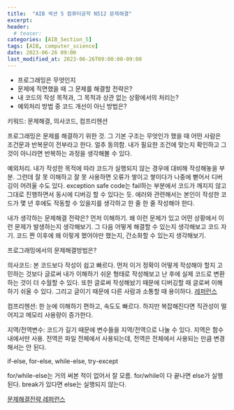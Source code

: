 ```yaml
---
title:  "AIB 섹션 5 컴퓨터공학 N512 문제해결"
excerpt:
header:
  # teaser:
categories: [AIB_Section_5]
tags: [AIB, computer_science]
date: 2023-06-26 09:00
last_modified_at: 2023-06-26T09:00:00-09:00
---
```


- 프로그래밍은 무엇인지
- 문제에 직면했을 때 그 문제를 해결할 전략은?
- 내 코드의 작성 목적과, 그 목적과 상관 없는 상황에서의 처리는?
- 예외처리 방법 중 코드 개선이 아닌 방법은?

키워드: 문제해결, 의사코드, 컴프리헨션

프로그래밍은 문제를 해결하기 위한 것. 그 기본 구조는 무엇인가 했을 때 어떤 사람은 조건문과 반복문이 전부라고 한다. 얼추 동의함. 내가 필요한 조건에 맞는지 확인하고 그것이 아니라면 반복하는 과정을 생각해볼 수 있다.

예외처리. 내가 작성한 목적에 따라 코드가 실행되지 않는 경우에 대비해 작성해놓을 부분. 그런데 잘 못 이해하고 잘 못 사용하면 오류가 쌓이고 쌓이다가 나중에 뻗어서 디버깅이 어려울 수도 있다. exception safe code는 fail하는 부분에서 코드가 깨지지 않고 그대로 진행하면서 동시에 디버깅 할 수 있다는 듯. 에러와 관련해서는 본인이 작성한 코드가 몇 년 후에도 작동할 수 있을지를 생각하고 한 줄 한 줄 작성해야 한다.

내가 생각하는 문제해결 전략은? 먼저 이해하기. 왜 이런 문제가 있고 어떤 상황에서 이런 문제가 발생하는지 생각해보기. 그 다음 어떻게 해결할 수 있는지 생각해보고 코드 자기. 코드 짠 이후에 왜 이렇게 했어야만 했는지, 간소화할 수 있는지 생각해보기.

프로그래밍에서의 문제해결방법은?

의사코드: 본 코드보다 작성이 쉽고 빠르다. 먼저 이거 정확이 어떻게 작성해야 할지 고민하는 것보다 글로써 내가 이해하기 쉬운 형태로 작성해보고 난 후에 실제 코드로 변환하는 것이 더 수월할 수 있다. 또한 글로써 작성해놨기 때문에 디버깅할 때 글로써 이해하기 쉬울 수 있다. 그리고 글이기 때문에 다른 사람과 소통할 때 용이하다. [레퍼런스](https://42kchoi.tistory.com/114)

컴프리헨션: 한 눈에 이해하기 편하고, 속도도 빠르다. 하지만 복잡해진다면 직관성이 떨어지고 메모리 사용량이 증가한다.

지역/전역변수: 코드가 길기 때문에 변수들을 지역/전역으로 나눌 수 있다. 지역은 함수 내에서만 사용. 전역은 파일 전체에서 사용되는데, 전역은 전체에서 사용되는 만큼 변경해서는 안 된다.

if-else, for-else, while-else, try-except

for/while-else는 거의 써본 적이 없어서 잘 모름. for/while이 다 끝나면 else가 실행된다. break가 있다면 else는 실행되지 않는다.

[문제해결전략 레퍼런스](https://data-make.tistory.com/220)
